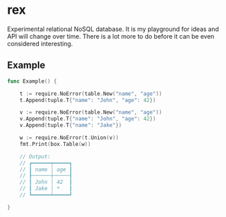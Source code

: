 # rex

Experimental relational NoSQL database. It is my playground for ideas and API will change over time. There is a lot more to do before it can be even considered interesting.

## Example

``` go
func Example() {

	t := require.NoError(table.New("name", "age"))
	t.Append(tuple.T{"name": "John", "age": 42})

	v := require.NoError(table.New("name", "age"))
	v.Append(tuple.T{"name": "John", "age": 42})
	v.Append(tuple.T{"name": "Jake"})

	w := require.NoError(t.Union(v))
	fmt.Print(box.Table(w))

	// Output:
	// ┏━━━━━━┯━━━━━┓
	// ┃ name │ age ┃
	// ┠──────┼─────┨
	// ┃ John │ 42  ┃
	// ┃ Jake │ *   ┃
	// ┗━━━━━━┷━━━━━┛

}
```